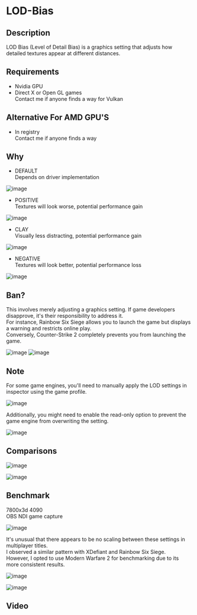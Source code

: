 # LOD-Bias

## Description
LOD Bias (Level of Detail Bias) is a graphics setting that adjusts how detailed textures appear at different distances.

## Requirements
- Nvidia GPU
- Direct X or Open GL games<br>
  Contact me if anyone finds a way for Vulkan

## Alternative For AMD GPU'S
- In registry<br>
Contact me if anyone finds a way

## Why
- DEFAULT<br>
  Depends on driver implementation<br>

![image](https://github.com/fr33thytweaks/LOD-Bias/assets/168888348/13f6d883-f9c5-4eb9-a720-617ea5c68cfa)

- POSITIVE<br>
  Textures will look worse, potential performance gain<br>

![image](https://github.com/fr33thytweaks/LOD-Bias/assets/168888348/936d6463-94f2-4079-87d0-9630baf41a1a)

- CLAY<br>
  Visually less distracting, potential performance gain<br>

![image](https://github.com/fr33thytweaks/LOD-Bias/assets/168888348/1194172b-8504-42c5-8f25-dc5c0d9d1822)

- NEGATIVE<br>
  Textures will look better, potential performance loss<br>

![image](https://github.com/fr33thytweaks/LOD-Bias/assets/168888348/8eda252d-dc8a-4552-b442-6db0063163a8)

## Ban?
This involves merely adjusting a graphics setting. If game developers disapprove, it's their responsibility to address it.<br>
For instance, Rainbow Six Siege allows you to launch the game but displays a warning and restricts online play.<br> 
Conversely, Counter-Strike 2 completely prevents you from launching the game.

![image](https://github.com/fr33thytweaks/LOD-Bias/assets/168888348/b1ff017f-330c-406e-9d26-d7398e9ef660)
![image](https://github.com/fr33thytweaks/LOD-Bias/assets/168888348/5a014072-e3b0-4150-a6f4-b6cad4506b5b)

## Note
For some game engines, you'll need to manually apply the LOD settings in inspector using the game profile.<br>

![image](https://github.com/fr33thytweaks/LOD-Bias/assets/168888348/9ff0e102-4a40-41d5-98d6-62e062691364)

Additionally, you might need to enable the read-only option to prevent the game engine from overwriting the setting.

![image](https://github.com/fr33thytweaks/LOD-Bias/assets/168888348/0332a91e-bc8f-4402-89ec-042c11d623fa)

## Comparisons
![image](https://github.com/fr33thytweaks/LOD-Bias/assets/168888348/230ac561-e2ea-42ca-b6da-5472a9d3d822)

![image](https://github.com/fr33thytweaks/LOD-Bias/assets/168888348/235d9e5e-4968-4c42-ba75-9dab9eccc456)


## Benchmark
7800x3d 4090<br>
OBS NDI game capture<br>

![image](https://github.com/fr33thytweaks/LOD-Bias/assets/168888348/875f5cb7-3e18-424f-9b9b-ea0bd69a3260)

It's unusual that there appears to be no scaling between these settings in multiplayer titles.<br>
I observed a similar pattern with XDefiant and Rainbow Six Siege.<br> 
However, I opted to use Modern Warfare 2 for benchmarking due to its more consistent results.<br>

![image](https://github.com/fr33thytweaks/LOD-Bias/assets/168888348/0f65f8b6-a9a6-41f3-a604-5612d1b9ab46)

![image](https://github.com/fr33thytweaks/LOD-Bias/assets/168888348/04e917ff-f746-44ed-bddf-5e6775d7d70b)


## Video
